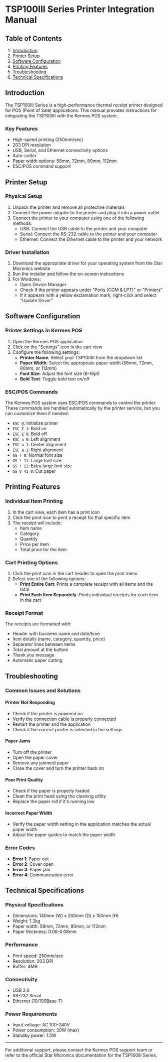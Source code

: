 # TSP100III Series Printer Integration Manual

## Table of Contents
1. [Introduction](#introduction)
2. [Printer Setup](#printer-setup)
3. [Software Configuration](#software-configuration)
4. [Printing Features](#printing-features)
5. [Troubleshooting](#troubleshooting)
6. [Technical Specifications](#technical-specifications)

## Introduction

The TSP100III Series is a high-performance thermal receipt printer designed for POS (Point of Sale) applications. This manual provides instructions for integrating the TSP100III with the Kermes POS system.

### Key Features
- High-speed printing (250mm/sec)
- 203 DPI resolution
- USB, Serial, and Ethernet connectivity options
- Auto-cutter
- Paper width options: 58mm, 72mm, 80mm, 112mm
- ESC/POS command support

## Printer Setup

### Physical Setup
1. Unpack the printer and remove all protective materials
2. Connect the power adapter to the printer and plug it into a power outlet
3. Connect the printer to your computer using one of the following methods:
   - USB: Connect the USB cable to the printer and your computer
   - Serial: Connect the RS-232 cable to the printer and your computer
   - Ethernet: Connect the Ethernet cable to the printer and your network

### Driver Installation
1. Download the appropriate driver for your operating system from the Star Micronics website
2. Run the installer and follow the on-screen instructions
3. For Windows:
   - Open Device Manager
   - Check if the printer appears under "Ports (COM & LPT)" or "Printers"
   - If it appears with a yellow exclamation mark, right-click and select "Update Driver"

## Software Configuration

### Printer Settings in Kermes POS
1. Open the Kermes POS application
2. Click on the "Settings" icon in the cart view
3. Configure the following settings:
   - **Printer Name**: Select your TSP100III from the dropdown list
   - **Paper Width**: Select the appropriate paper width (58mm, 72mm, 80mm, or 112mm)
   - **Font Size**: Adjust the font size (8-16pt)
   - **Bold Text**: Toggle bold text on/off

### ESC/POS Commands
The Kermes POS system uses ESC/POS commands to control the printer. These commands are handled automatically by the printer service, but you can customize them if needed:

- `ESC @`: Initialize printer
- `ESC E 1`: Bold on
- `ESC E 0`: Bold off
- `ESC a 0`: Left alignment
- `ESC a 1`: Center alignment
- `ESC a 2`: Right alignment
- `GS ! 0`: Normal font size
- `GS ! 11`: Large font size
- `GS ! 22`: Extra large font size
- `GS V 41 0`: Cut paper

## Printing Features

### Individual Item Printing
1. In the cart view, each item has a print icon
2. Click the print icon to print a receipt for that specific item
3. The receipt will include:
   - Item name
   - Category
   - Quantity
   - Price per item
   - Total price for the item

### Cart Printing Options
1. Click the print icon in the cart header to open the print menu
2. Select one of the following options:
   - **Print Entire Cart**: Prints a complete receipt with all items and the total
   - **Print Each Item Separately**: Prints individual receipts for each item in the cart

### Receipt Format
The receipts are formatted with:
- Header with business name and date/time
- Item details (name, category, quantity, price)
- Separator lines between items
- Total amount at the bottom
- Thank you message
- Automatic paper cutting

## Troubleshooting

### Common Issues and Solutions

#### Printer Not Responding
- Check if the printer is powered on
- Verify the connection cable is properly connected
- Restart the printer and the application
- Check if the correct printer is selected in the settings

#### Paper Jams
- Turn off the printer
- Open the paper cover
- Remove any jammed paper
- Close the cover and turn the printer back on

#### Poor Print Quality
- Check if the paper is properly loaded
- Clean the print head using the cleaning utility
- Replace the paper roll if it's running low

#### Incorrect Paper Width
- Verify the paper width setting in the application matches the actual paper width
- Adjust the paper guides to match the paper width

### Error Codes
- **Error 1**: Paper out
- **Error 2**: Cover open
- **Error 3**: Paper jam
- **Error 4**: Communication error

## Technical Specifications

### Physical Specifications
- Dimensions: 140mm (W) x 200mm (D) x 150mm (H)
- Weight: 1.2kg
- Paper width: 58mm, 72mm, 80mm, or 112mm
- Paper thickness: 0.06-0.08mm

### Performance
- Print speed: 250mm/sec
- Resolution: 203 DPI
- Buffer: 4MB

### Connectivity
- USB 2.0
- RS-232 Serial
- Ethernet (10/100Base-T)

### Power Requirements
- Input voltage: AC 100-240V
- Power consumption: 30W (max)
- Standby power: 1.5W

---

For additional support, please contact the Kermes POS support team or refer to the official Star Micronics documentation for the TSP100III Series. 